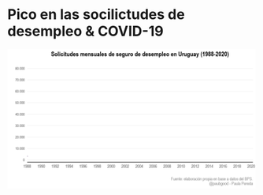 # Pico en las socilictudes de desempleo & COVID-19 

<p align="center">
  <img src="https://github.com/paulapereda/seguro_desempleo/blob/master/output/evolucion_sd.gif">
</p>

